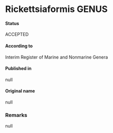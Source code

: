 Rickettsiaformis GENUS
=======

#### Status
ACCEPTED

#### According to
Interim Register of Marine and Nonmarine Genera

#### Published in
null

#### Original name
null

### Remarks
null